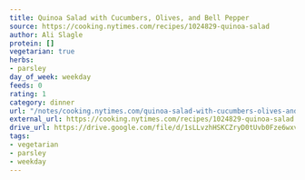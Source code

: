```yaml
---
title: Quinoa Salad with Cucumbers, Olives, and Bell Pepper
source: https://cooking.nytimes.com/recipes/1024829-quinoa-salad
author: Ali Slagle
protein: []
vegetarian: true
herbs:
- parsley
day_of_week: weekday
feeds: 0
rating: 1
category: dinner
url: "/notes/cooking.nytimes.com/quinoa-salad-with-cucumbers-olives-and-bell-pepper.html"
external_url: https://cooking.nytimes.com/recipes/1024829-quinoa-salad
drive_url: https://drive.google.com/file/d/1sLLvzhHSKCZryD0tUvb0Fze6wxvvyulN/view?usp=drive_link
tags:
- vegetarian
- parsley
- weekday
---
```



